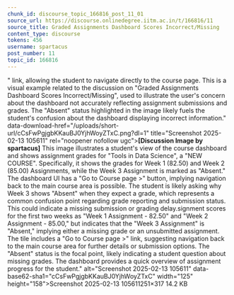 ```yaml
---
chunk_id: discourse_topic_166816_post_11_01
source_url: https://discourse.onlinedegree.iitm.ac.in/t/166816/11
source_title: Graded Assignments Dashboard Scores Incorrect/Missing
content_type: discourse
tokens: 456
username: spartacus
post_number: 11
topic_id: 166816
---
```


" link, allowing the student to navigate directly to the course page. This is a visual example related to the discussion on "Graded Assignments Dashboard Scores Incorrect/Missing", used to illustrate the user's concern about the dashboard not accurately reflecting assignment submissions and grades. The "Absent" status highlighted in the image likely fuels the student's confusion about the dashboard displaying incorrect information." data-download-href="/uploads/short-url/cCsFwPgjgbKKauBJ0YjhWoyZTxC.png?dl=1" title="Screenshot 2025-02-13 105611" rel="noopener nofollow ugc">**[Discussion Image by spartacus]** This image illustrates a student's view of the course dashboard and shows assignment grades for "Tools in Data Science", a "NEW COURSE". Specifically, it shows the grades for Week 1 (82.50) and Week 2 (85.00) Assignments, while the Week 3 Assignment is marked as "Absent." The dashboard UI has a "Go to Course page >" button, implying navigation back to the main course area is possible. The student is likely asking why Week 3 shows "Absent" when they expect a grade, which represents a common confusion point regarding grade reporting and submission status. This could indicate a missing submission or grading delay.signment scores for the first two weeks as "Week 1 Assignment - 82.50" and "Week 2 Assignment - 85.00," but indicates that the "Week 3 Assignment" is "Absent," implying either a missing grade or an unsubmitted assignment. The tile includes a "Go to Course page >" link, suggesting navigation back to the main course area for further details or submission options. The "Absent" status is the focal point, likely indicating a student question about missing grades. The dashboard provides a quick overview of assignment progress for the student." alt="Screenshot 2025-02-13 105611" data-base62-sha1="cCsFwPgjgbKKauBJ0YjhWoyZTxC" width="125" height="158">Screenshot 2025-02-13 105611251×317 14.2 KB
